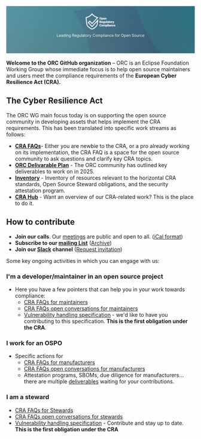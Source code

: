  <img src="./images/orc-banner.png" />


**Welcome to the ORC GitHub organization** – ORC is an Eclipse Foundation Working Group whose immediate focus is to help open source maintainers and users meet the compliance requirements of the **European Cyber Resilience Act (CRA).**

## The Cyber Resilience Act

The ORC WG main focus today is on supporting the open source community in developing assets that helps implement the CRA requirements. This has been translated into specific work streams as follows:
- **[CRA FAQs](https://github.com/orcwg/cra-hub)**- Either you are newbie to the CRA, or a pro already working on its implementation, the CRA FAQ is a space for the open source community to ask questions and clarify key CRA topics.
- **[ORC Delivarable Plan](https://github.com/orcwg/orcwg/tree/main/cyber-resilience-sig#deliverables)** - The ORC community has outlined key deliverables to work on in 2025.
- **[Inventory](https://github.com/orcwg/cra-hub/blob/main/inventory.md)** - Inventory of resources relevant to the horizontal CRA standards, Open Source Steward obligations, and the security attestation program.
- **[CRA Hub](https://github.com/orcwg/cra-hub)** - Want an overview of our CRA-related work? This is the place to do it.


## How to contribute 
- **Join our calls**. Our [meetings](https://github.com/orcwg/orcwg/blob/main/MEETINGS.md) are public and open to all. ([iCal format](https://calendar.google.com/calendar/ical/c_7db8e3f13c4fac984103918a97c704bb1d619da0fdb66d33f1747849b6020aea%40group.calendar.google.com/public/basic.ics))
- **Subscribe to our [mailing List](https://accounts.eclipse.org/mailing-list/open-regulatory-compliance)** ([Archive](https://www.eclipse.org/lists/open-regulatory-compliance/maillist.html))
- **Join our [Slack](https://orcwg.slack.com/) channel** ([Request invitation](https://join.slack.com/t/orcwg/shared_invite/zt-2vi7gi5ad-re2b35i95ar3WaVF2zoZaA))

Some key ongoing activities in which you can engage with us:
### I'm a developer/maintainer in an open source project

- Here you have a few pointers that can help you in your work towards compliance:
	- [CRA FAQs for maintainers](https://github.com/orcwg/cra-hub/blob/main/faq.md#maintainers)
 	- [CRA FAQs open conversations for maintainers](https://github.com/orgs/orcwg/projects/7/views/2)
	- [Vulnerability handling specification](https://github.com/orcwg/vulnerability-management-spec) - we'd like to have you contributing to this specification. **This is the first obligation under the CRA**.

### I work for an OSPO
- Specific actions for 
	- [CRA FAQs for manufacturers](https://github.com/orcwg/cra-hub/blob/main/faq.md#manufacturers)
 	- [CRA FAQs open conversations for manufacturers](https://github.com/orgs/orcwg/projects/7/views/4) 	
	- Attestation programs, SBOMs, due diligence for manufacturers… there are multiple [deliverables](https://github.com/orcwg/orcwg/tree/main/cyber-resilience-sig#deliverables) waiting for your contributions.

### I am a steward
- [CRA FAQs for Stewards](https://github.com/orcwg/cra-hub/blob/main/faq.md#open-source-software-stewards)
- [CRA FAQs open conversations for stewards](https://github.com/orgs/orcwg/projects/7/views/3)
- [Vulnerability handling specification](https://github.com/orcwg/vulnerability-management-spec) - Contribute and stay up to date. **This is the first obligation under the CRA**


